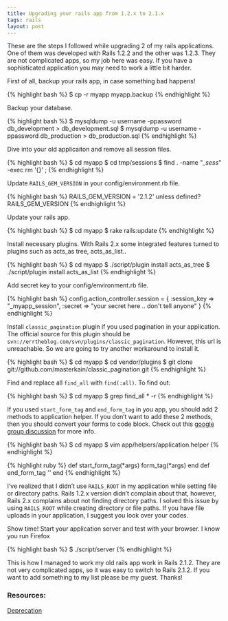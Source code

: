 ```yaml
---
title: Upgrading your rails app from 1.2.x to 2.1.x
tags: rails
layout: post
---
```


These are the steps I followed while upgrading 2 of my rails applications. One of them was developed with Rails 1.2.2 and the other was 1.2.3. They are not complicated apps, so my job here was easy. If you have a sophisticated application you may need to work a little bit harder.

First of all, backup your rails app, in case something bad happens!


{% highlight bash %}
$ cp -r myapp myapp.backup
{% endhighlight %}

Backup your database.


{% highlight bash %}
$ mysqldump -u username -ppassword db_development > db_development.sql
$ mysqldump -u username -ppassword db_production > db_production.sql
{% endhighlight %}

Dive into your old applicaiton and remove all session files.


{% highlight bash %}
$ cd myapp
$ cd tmp/sessions
$ find . -name "*_sess*" -exec rm '{}' \;
{% endhighlight %}

Update `RAILS_GEM_VERSION` in your config/environment.rb file.


{% highlight bash %}
RAILS_GEM_VERSION = '2.1.2' unless defined? RAILS_GEM_VERSION
{% endhighlight %}

Update your rails app.


{% highlight bash %}
$ cd myapp
$ rake rails:update
{% endhighlight %}

Install necessary plugins. With Rails 2.x some integrated features turned to plugins such as acts_as tree, acts_as_list..


{% highlight bash %}
$ cd myapp
$ ./script/plugin install acts_as_tree
$ ./script/plugin install acts_as_list
{% endhighlight %}

Add secret key to your config/environment.rb file.


{% highlight bash %}
config.action_controller.session = { 
    :session_key => "_myapp_session", 
    :secret => "your secret here .. don't tell anyone" 
}
{% endhighlight %}

Install `classic_pagination` plugin if you used pagination in your application. The official source for this plugin should be `svn://errtheblog.com/svn/plugins/classic_pagination`. However, this url is unreachable. So we are going to try another workaround to install it.


{% highlight bash %}
$ cd myapp
$ cd vendor/plugins
$ git clone git://github.com/masterkain/classic_pagination.git
{% endhighlight %}

Find and replace all `find_all` with `find(:all)`. To find out:


{% highlight bash %}
$ cd myapp
$ grep find_all * -r
{% endhighlight %}

If you used `start_form_tag` and `end_form_tag` in you app, you should add 2 methods to application helper. If you don’t want to add these 2 methods, then you should convert your forms to code block. Check out this [google group discussion](http://groups.google.com/group/rubyonrails-talk/browse_thread/thread/a38549a4dc4d3feb?pli=1) for more info.


{% highlight bash %}
$ cd myapp
$ vim app/helpers/application.helper
{% endhighlight %}

{% highlight ruby %}
def start_form_tag(*args)
  form_tag(*args)
end
def end_form_tag
  '</form>'
end
{% endhighlight %}

I’ve realized that I didn’t use `RAILS_ROOT` in my application while setting file or directory paths. Rails 1.2.x version didn’t complain about that, however, Rails 2.x complains about not finding directory paths. I solved this issue by using `RAILS_ROOT` while creating directory or file paths. If you have file uploads in your application, I suggest you look over your codes.

Show time! Start your application server and test with your browser. I know you run Firefox


{% highlight bash %}
$ ./script/server
{% endhighlight %}

This is how I managed to work my old rails app work in Rails 2.1.2. They are not very complicated apps, so it was easy to switch to Rails 2.1.2. If you want to add something to my list please be my guest. Thanks!

### Resources:

[Deprecation](http://www.rubyonrails.org/deprecation)
